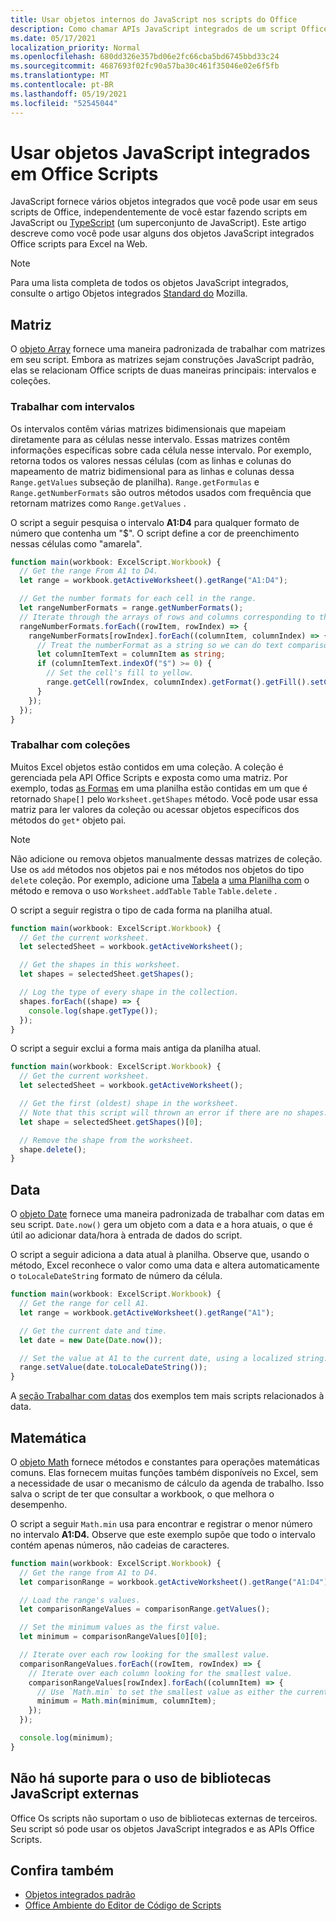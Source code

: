 ```yaml
---
title: Usar objetos internos do JavaScript nos scripts do Office
description: Como chamar APIs JavaScript integrados de um script Office no Excel na Web.
ms.date: 05/17/2021
localization_priority: Normal
ms.openlocfilehash: 680dd326e357bd06e2fc66cba5bd6745bbd33c24
ms.sourcegitcommit: 4687693f02fc90a57ba30c461f35046e02e6f5fb
ms.translationtype: MT
ms.contentlocale: pt-BR
ms.lasthandoff: 05/19/2021
ms.locfileid: "52545044"
---
```

# <a name="use-built-in-javascript-objects-in-office-scripts"></a>Usar objetos JavaScript integrados em Office Scripts

JavaScript fornece vários objetos integrados que você pode usar em seus scripts de Office, independentemente de você estar fazendo scripts em JavaScript ou [TypeScript](../overview/code-editor-environment.md) (um superconjunto de JavaScript). Este artigo descreve como você pode usar alguns dos objetos JavaScript integrados Office scripts para Excel na Web.

> [!NOTE]
> Para uma lista completa de todos os objetos JavaScript integrados, consulte o artigo Objetos integrados [Standard do](https://developer.mozilla.org/docs/Web/JavaScript/Reference/Global_Objects) Mozilla.

## <a name="array"></a>Matriz

O [objeto Array](https://developer.mozilla.org/docs/Web/JavaScript/Reference/Global_Objects/Array) fornece uma maneira padronizada de trabalhar com matrizes em seu script. Embora as matrizes sejam construções JavaScript padrão, elas se relacionam Office scripts de duas maneiras principais: intervalos e coleções.

### <a name="work-with-ranges"></a>Trabalhar com intervalos

Os intervalos contêm várias matrizes bidimensionais que mapeiam diretamente para as células nesse intervalo. Essas matrizes contêm informações específicas sobre cada célula nesse intervalo. Por exemplo, retorna todos os valores nessas células (com as linhas e colunas do mapeamento de matriz bidimensional para as linhas e colunas dessa `Range.getValues` subseção de planilha). `Range.getFormulas` e `Range.getNumberFormats` são outros métodos usados com frequência que retornam matrizes como `Range.getValues` .

O script a seguir pesquisa o intervalo **A1:D4** para qualquer formato de número que contenha um "$". O script define a cor de preenchimento nessas células como "amarela".

```TypeScript
function main(workbook: ExcelScript.Workbook) {
  // Get the range From A1 to D4.
  let range = workbook.getActiveWorksheet().getRange("A1:D4");

  // Get the number formats for each cell in the range.
  let rangeNumberFormats = range.getNumberFormats();
  // Iterate through the arrays of rows and columns corresponding to those in the range.
  rangeNumberFormats.forEach((rowItem, rowIndex) => {
    rangeNumberFormats[rowIndex].forEach((columnItem, columnIndex) => {
      // Treat the numberFormat as a string so we can do text comparisons.
      let columnItemText = columnItem as string;
      if (columnItemText.indexOf("$") >= 0) {
        // Set the cell's fill to yellow.
        range.getCell(rowIndex, columnIndex).getFormat().getFill().setColor("yellow");
      }
    });
  });
}
```

### <a name="work-with-collections"></a>Trabalhar com coleções

Muitos Excel objetos estão contidos em uma coleção. A coleção é gerenciada pela API Office Scripts e exposta como uma matriz. Por exemplo, todas [as Formas](/javascript/api/office-scripts/excelscript/excelscript.shape) em uma planilha estão contidas em um que é retornado `Shape[]` pelo `Worksheet.getShapes` método. Você pode usar essa matriz para ler valores da coleção ou acessar objetos específicos dos métodos do `get*` objeto pai.

> [!NOTE]
> Não adicione ou remova objetos manualmente dessas matrizes de coleção. Use os `add` métodos nos objetos pai e nos métodos nos objetos do tipo `delete` coleção. Por exemplo, adicione uma [Tabela](/javascript/api/office-scripts/excelscript/excelscript.table) a [uma Planilha com](/javascript/api/office-scripts/excelscript/excelscript.worksheet) o método e remova o uso `Worksheet.addTable` `Table` `Table.delete` .

O script a seguir registra o tipo de cada forma na planilha atual.

```TypeScript
function main(workbook: ExcelScript.Workbook) {
  // Get the current worksheet.
  let selectedSheet = workbook.getActiveWorksheet();

  // Get the shapes in this worksheet.
  let shapes = selectedSheet.getShapes();

  // Log the type of every shape in the collection.
  shapes.forEach((shape) => {
    console.log(shape.getType());
  });
}
```

O script a seguir exclui a forma mais antiga da planilha atual.

```Typescript
function main(workbook: ExcelScript.Workbook) {
  // Get the current worksheet.
  let selectedSheet = workbook.getActiveWorksheet();

  // Get the first (oldest) shape in the worksheet.
  // Note that this script will thrown an error if there are no shapes.
  let shape = selectedSheet.getShapes()[0];

  // Remove the shape from the worksheet.
  shape.delete();
}
```

## <a name="date"></a>Data

O [objeto Date](https://developer.mozilla.org/docs/Web/JavaScript/Reference/Global_Objects/Date) fornece uma maneira padronizada de trabalhar com datas em seu script. `Date.now()` gera um objeto com a data e a hora atuais, o que é útil ao adicionar data/hora à entrada de dados do script.

O script a seguir adiciona a data atual à planilha. Observe que, usando o método, Excel reconhece o valor como uma data e altera automaticamente o `toLocaleDateString` formato de número da célula.

```TypeScript
function main(workbook: ExcelScript.Workbook) {
  // Get the range for cell A1.
  let range = workbook.getActiveWorksheet().getRange("A1");

  // Get the current date and time.
  let date = new Date(Date.now());

  // Set the value at A1 to the current date, using a localized string.
  range.setValue(date.toLocaleDateString());
}
```

A [seção Trabalhar com datas](../resources/samples/excel-samples.md#dates) dos exemplos tem mais scripts relacionados à data.

## <a name="math"></a>Matemática

O [objeto Math](https://developer.mozilla.org/docs/Web/JavaScript/Reference/Global_Objects/Math) fornece métodos e constantes para operações matemáticas comuns. Elas fornecem muitas funções também disponíveis no Excel, sem a necessidade de usar o mecanismo de cálculo da agenda de trabalho. Isso salva o script de ter que consultar a workbook, o que melhora o desempenho.

O script a seguir `Math.min` usa para encontrar e registrar o menor número no intervalo **A1:D4.** Observe que este exemplo supõe que todo o intervalo contém apenas números, não cadeias de caracteres.

```TypeScript
function main(workbook: ExcelScript.Workbook) {
  // Get the range from A1 to D4.
  let comparisonRange = workbook.getActiveWorksheet().getRange("A1:D4");

  // Load the range's values.
  let comparisonRangeValues = comparisonRange.getValues();

  // Set the minimum values as the first value.
  let minimum = comparisonRangeValues[0][0];

  // Iterate over each row looking for the smallest value.
  comparisonRangeValues.forEach((rowItem, rowIndex) => {
    // Iterate over each column looking for the smallest value.
    comparisonRangeValues[rowIndex].forEach((columnItem) => {
      // Use `Math.min` to set the smallest value as either the current cell's value or the previous minimum.
      minimum = Math.min(minimum, columnItem);
    });
  });

  console.log(minimum);
}

```

## <a name="use-of-external-javascript-libraries-is-not-supported"></a>Não há suporte para o uso de bibliotecas JavaScript externas

Office Os scripts não suportam o uso de bibliotecas externas de terceiros. Seu script só pode usar os objetos JavaScript integrados e as APIs Office Scripts.

## <a name="see-also"></a>Confira também

- [Objetos integrados padrão](https://developer.mozilla.org/docs/Web/JavaScript/Reference/Global_Objects)
- [Office Ambiente do Editor de Código de Scripts](../overview/code-editor-environment.md)
